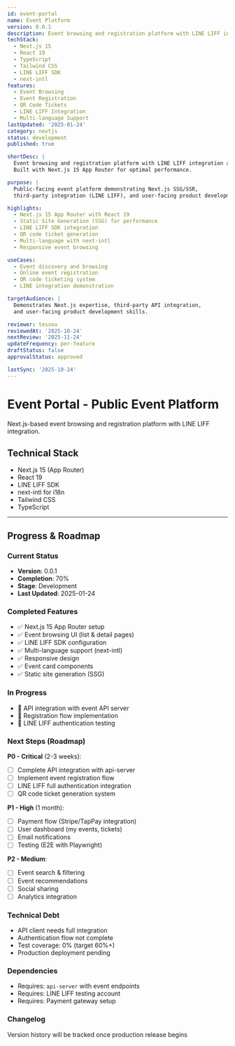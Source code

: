 ```yaml
---
id: event-portal
name: Event Platform
version: 0.0.1
description: Event browsing and registration platform with LINE LIFF integration and QR code ticketing
techStack:
  - Next.js 15
  - React 19
  - TypeScript
  - Tailwind CSS
  - LINE LIFF SDK
  - next-intl
features:
  - Event Browsing
  - Event Registration
  - QR Code Tickets
  - LINE LIFF Integration
  - Multi-language Support
lastUpdated: '2025-01-24'
category: nextjs
status: development
published: true

shortDesc: |
  Event browsing and registration platform with LINE LIFF integration and QR code ticketing.
  Built with Next.js 15 App Router for optimal performance.

purpose: |
  Public-facing event platform demonstrating Next.js SSG/SSR,
  third-party integration (LINE LIFF), and user-facing product development.

highlights:
  - Next.js 15 App Router with React 19
  - Static Site Generation (SSG) for performance
  - LINE LIFF SDK integration
  - QR code ticket generation
  - Multi-language with next-intl
  - Responsive event browsing

useCases:
  - Event discovery and browsing
  - Online event registration
  - QR code ticketing system
  - LINE integration demonstration

targetAudience: |
  Demonstrates Next.js expertise, third-party API integration,
  and user-facing product development skills.

reviewer: tessou
reviewedAt: '2025-10-24'
nextReview: '2025-11-24'
updateFrequency: per-feature
draftStatus: false
approvalStatus: approved

lastSync: '2025-10-24'
---
```


# Event Portal - Public Event Platform

Next.js-based event browsing and registration platform with LINE LIFF integration.

## Technical Stack
- Next.js 15 (App Router)
- React 19
- LINE LIFF SDK
- next-intl for i18n
- Tailwind CSS
- TypeScript

---

## Progress & Roadmap

### Current Status
- **Version**: 0.0.1
- **Completion**: 70%
- **Stage**: Development
- **Last Updated**: 2025-01-24

### Completed Features
- ✅ Next.js 15 App Router setup
- ✅ Event browsing UI (list & detail pages)
- ✅ LINE LIFF SDK configuration
- ✅ Multi-language support (next-intl)
- ✅ Responsive design
- ✅ Event card components
- ✅ Static site generation (SSG)

### In Progress
- 🚧 API integration with event API server
- 🚧 Registration flow implementation
- 🚧 LINE LIFF authentication testing

### Next Steps (Roadmap)

**P0 - Critical** (2-3 weeks):
- [ ] Complete API integration with api-server
- [ ] Implement event registration flow
- [ ] LINE LIFF full authentication integration
- [ ] QR code ticket generation system

**P1 - High** (1 month):
- [ ] Payment flow (Stripe/TapPay integration)
- [ ] User dashboard (my events, tickets)
- [ ] Email notifications
- [ ] Testing (E2E with Playwright)

**P2 - Medium**:
- [ ] Event search & filtering
- [ ] Event recommendations
- [ ] Social sharing
- [ ] Analytics integration

### Technical Debt
- API client needs full integration
- Authentication flow not complete
- Test coverage: 0% (target 60%+)
- Production deployment pending

### Dependencies
- Requires: `api-server` with event endpoints
- Requires: LINE LIFF testing account
- Requires: Payment gateway setup

### Changelog
Version history will be tracked once production release begins
